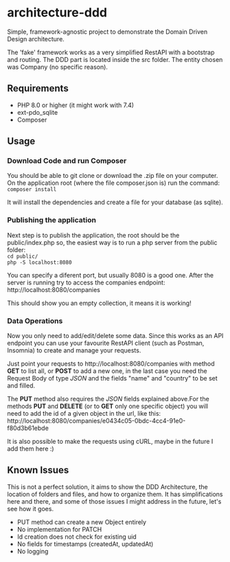 # architecture-ddd
Simple, framework-agnostic project to demonstrate the Domain Driven Design architecture. 

The 'fake' framework works as a very simplified RestAPI with a bootstrap and routing.
The DDD part is located inside the src folder. The entity chosen was Company (no specific reason).

## Requirements
 - PHP 8.0 or higher (it might work with 7.4)
 - ext-pdo_sqlite
 - Composer


## Usage

### Download Code and run Composer
You should be able to git clone or download the .zip file on your computer. On the application root (where the file composer.json is) run the command:
`composer install`

It will install the dependencies and create a file for your database (as sqlite). 


### Publishing the application

Next step is to publish the application, the root should be the public/index.php so, the easiest way is to run a php server from the public folder:
<br>`cd public/`
<br>`php -S localhost:8080`

You can specify a diferent port, but usually 8080 is a good one.
After the server is running try to access the companies endpoint: 
<br>http://localhost:8080/companies

This should show you an empty collection, it means it is working!

### Data Operations

Now you only need to add/edit/delete some data. Since this works as an API endpoint you can use your favourite RestAPI client (such as Postman, Insomnia) to create and manage your requests.

Just point your requests to http://localhost:8080/companies with method **GET** to list all, or **POST** to add a new one, in the last case you need the Request Body of type *JSON* and the fields "name" and "country" to be set and filled.

The **PUT** method also requires the *JSON*  fields explained above.For the methods **PUT** and **DELETE** (or to **GET** only one specific object) you will need to add the id of a given object in the url, like this: <br>
http://localhost:8080/companies/e0434c05-0bdc-4cc4-91e0-f80d3b61ebde 

It is also possible to make the requests using cURL, maybe in the future I add them here :)


## Known Issues

This is not a perfect solution, it aims to show the DDD Architecture, the location of folders and files, and how to organize them.
It has simplifications here and there, and some of those issues I might address in the future, let's see how it goes. 

 - PUT method can create a new Object entirely
 - No implementation for PATCH
 - Id creation does not check for existing uid
 - No fields for timestamps (createdAt, updatedAt)
 - No logging


